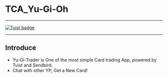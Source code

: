 # TCA_Yu-Gi-Oh

---
[![Tuist badge](https://img.shields.io/badge/Powered%20by-Tuist-blue)](https://tuist.io)

---
## Introduce
- Yu-Gi-Trader is One of the most simple Card trading App, powered by Tuist and Sendbird.
- Chat with other YP, Get a New Card!
